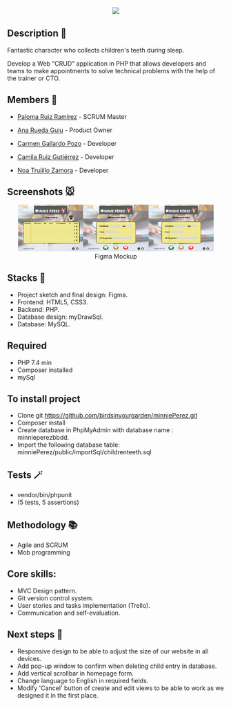 
<div align="center"><img src="/public/img/headerLogoGrey.png" width="600"/></div>


## Description 📝
Fantastic character who collects children's teeth during sleep.

Develop a Web "CRUD" application in PHP that allows developers and teams to make appointments to solve technical problems with the help of the trainer or CTO.


 ## Members 🦷 
- [Paloma Ruiz Ramírez](https://github.com/birdsinyourgarden) - SCRUM Master

- [Ana Rueda Guiu](https://github.com/anaruedaguiu) - Product Owner

- [Carmen Gallardo Pozo](https://github.com/CarmenGP) - Developer

- [Camila Ruiz Gutiérrez](https://github.com/camilaruiz17) - Developer

- [Noa Trujillo Zamora](https://github.com/mintybubblegum) - Developer

  
## Screenshots 🐭

<div align="center" style=margin-right: "30px">
<img src="/public/img/figmaMinnieHome03.png" width="30%"><img src="/public/img/figmaMinnieCreate03.png" width="30%"><img src="/public/img/figmaMinnieEdit03.png" width="30%">
<br>Figma Mockup</div>


## Stacks 🔧
* Project sketch and final design: Figma.
* Frontend: HTML5, CSS3.
* Backend: PHP.
* Database design: myDrawSql.
* Database: MySQL.

## Required
* PHP 7.4 min
* Composer installed
* mySql

## To install project
* Clone git https://github.com/birdsinyourgarden/minniePerez.git
* Composer install
* Create database in PhpMyAdmin with database name : minnieperezbbdd.
* Import the following database table: minniePerez/public/importSql/childrenteeth.sql

## Tests 🪄
* vendor/bin/phpunit
* (5 tests, 5 assertions)

## Methodology 📚
* Agile and SCRUM
* Mob programming

## Core skills:
* MVC Design pattern.
* Git version control system.
* User stories and tasks implementation (Trello).
* Communication and self-evaluation.

## Next steps 🐁
* Responsive design to be able to adjust the size of our website in all devices.
* Add pop-up window to confirm when deleting child entry in database.
* Add vertical scrollbar in homepage form. 
* Change language to English in required fields.
* Modify 'Cancel' button of create and edit views to be able to work as we designed it in the first place.
